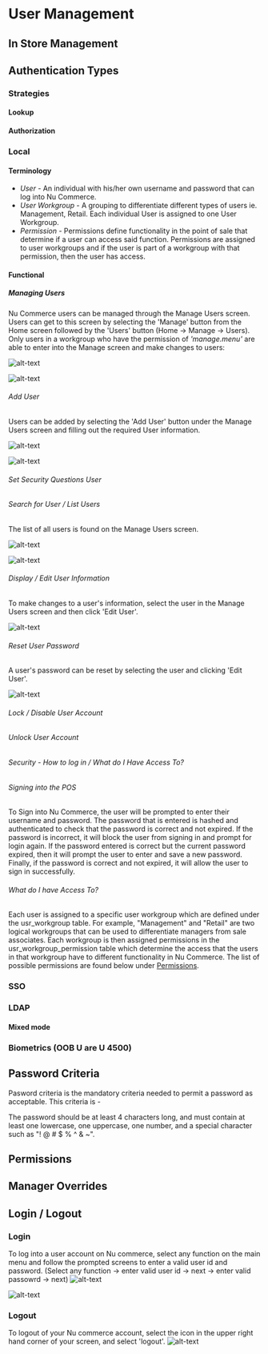 # User Management

## In Store Management

## Authentication Types

### Strategies

#### Lookup

#### Authorization

### Local

#### Terminology
  * *User* - An individual with his/her own username and password that can log into Nu Commerce. 
  * *User Workgroup* - A grouping to differentiate different types of users 
  ie. Management, Retail. Each individual User is assigned to one User Workgroup.
  * *Permission* -  Permissions define functionality in the point of sale that determine if 
  a user can access said function. Permissions are assigned to user workgroups and if the
  user is part of a workgroup with that permission, then the user has access.
  
#### Functional

##### Managing Users
Nu Commerce users can be managed through the Manage Users screen. Users can get
to this screen by selecting the 'Manage' button from the Home screen followed by
the 'Users' button (Home -> Manage -> Users). Only users in a workgroup who have the 
permission of *'manage.menu'* are able to enter into the Manage screen and make changes to users:

![alt-text](assets/manage-menu-screen.png)

![alt-text](assets/user-list-no-selected-user.png)

###### Add User
Users can be added by selecting the 'Add User' button under the Manage Users screen and filling out the
required User information.

![alt-text](assets/user-list-no-selected-user.png)

![alt-text](assets/users-list-selected-user.png)

###### Set Security Questions User

###### Search for User / List Users
The list of all users is found on the Manage Users screen.

![alt-text](assets/manage-menu-screen.png)

![alt-text](assets/user-list-no-selected-user.png)
###### Display / Edit User Information
To make changes to a user's information, select the user in the Manage Users screen and then click 'Edit User'.

![alt-text](assets/users-edit-user.png)

###### Reset User Password
A user's password can be reset by selecting the user and clicking 'Edit User'.

![alt-text](assets/users-edit-user.png)

###### Lock / Disable User Account

###### Unlock User Account

###### Security - How to log in  / What do I Have Access To?

###### Signing into the POS
To Sign into Nu Commerce, the user will be prompted to enter their username and password. The password that is entered
is hashed and authenticated to check that the password is correct and not expired. If the
password is incorrect, it will block the user from signing in and prompt for login again. If the password
entered is correct but the current password expired, then it will prompt the user to enter and save a new password. Finally,
if the password is correct and not expired, it will allow the user to sign in successfully.

###### What do I have Access To?
Each user is assigned to a specific user workgroup which are defined under the usr_workgroup table.
For example, "Management" and "Retail" are two logical workgroups that can be used to differentiate managers
from sale associates. Each workgroup is then assigned permissions in the usr_workgroup_permission table which
determine the access that the users in that workgroup have to different functionality in Nu Commerce.
The list of possible permissions are found below under [Permissions](users.md#permissions).
  

### SSO

### LDAP

#### Mixed mode

### Biometrics (OOB U are U 4500)

## Password Criteria
Pasword criteria is the mandatory criteria needed to permit a password as acceptable. This criteria is -

The password should be at least 4 characters long, and must contain at least one lowercase, one uppercase, one number, and a special character such as "! @ # $ % ^ & ~".

## Permissions

## Manager Overrides

## Login / Logout

### Login
To log into a user account on Nu commerce, select any function on the main menu and follow the prompted screens to enter a valid user id and password. 
(Select any function -> enter valid user id -> next -> enter valid passowrd -> next)
![alt-text](assets/user-login-user-id.png)

![alt-text](assets/user-login-user-password.png)

### Logout
To logout of your Nu commerce account, select the icon in the upper right hand corner of your screen, and select 'logout'. 
![alt-text](assets/user-options-logoff.png)
